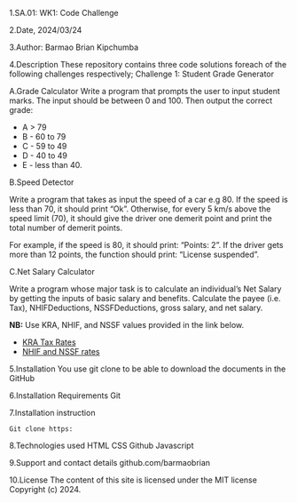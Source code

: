 1.SA.01: WK1: Code Challenge

2.Date, 2024/03/24

3.Author: Barmao Brian Kipchumba

4.Description
These repository contains three code solutions foreach of the following challenges respectively;
 Challenge 1: Student Grade Generator

A.Grade Calculator
Write a program that prompts the user to input student marks. The input should be between 0 and 100. Then output the correct grade:

- A > 79
- B - 60 to 79
- C - 59 to 49
- D - 40 to 49
- E - less than 40.

B.Speed Detector

Write a program that takes as input the speed of a car e.g 80. If the speed is less than 70, it should print “Ok”. Otherwise, for every 5 km/s above the speed limit (70), it should give the driver one demerit point and print the total number of demerit points.

For example, if the speed is 80, it should print: “Points: 2”. If the driver gets more than 12 points, the function should print: “License suspended”.

C.Net Salary Calculator

Write a program whose major task is to calculate an individual’s Net Salary by getting the inputs of basic salary and benefits. Calculate the payee (i.e. Tax), NHIFDeductions, NSSFDeductions, gross salary, and net salary.

**NB:** Use KRA, NHIF, and NSSF values provided in the link below.

- [KRA Tax Rates](https://www.kra.go.ke/en/individual/calculate-tax/calculating-tax/paye)
- [NHIF and NSSF rates](https://www.aren.co.ke/payroll/taxrates.htm)


5.Installation
You use git clone to be able to download the documents in the GitHub

6.Installation Requirements
Git

7.Installation instruction
```
Git clone https:

```

8.Technologies used
HTML
CSS
Github
Javascript

9.Support and contact details
github.com/barmaobrian

10.License
The content of this site is licensed under the MIT license
Copyright (c) 2024.

